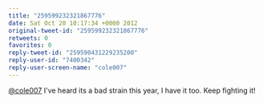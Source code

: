```yaml
---
title: "259599232321867776"
date: Sat Oct 20 10:17:34 +0000 2012
original-tweet-id: "259599232321867776"
retweets: 0
favorites: 0
reply-tweet-id: "259590431229235200"
reply-user-id: "7400342"
reply-user-screen-name: "cole007"
---
```

<a href="https://twitter.com/cole007">@cole007</a> I've heard its a bad strain this year, I have it too. Keep fighting it!
